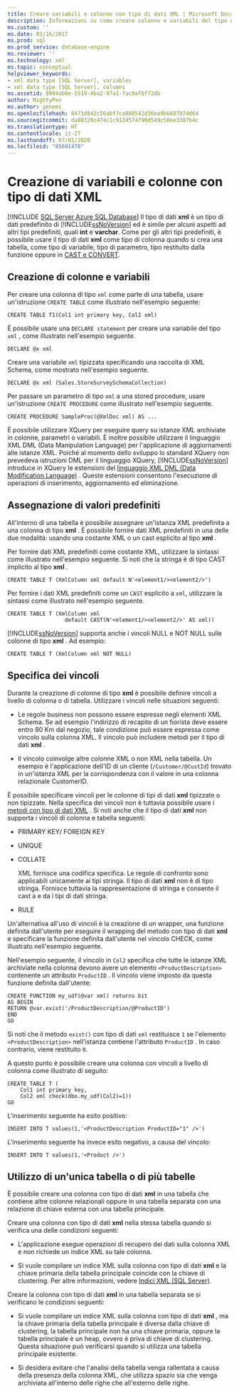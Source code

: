 ```yaml
---
title: Creare variabili e colonne con tipo di dati XML | Microsoft Docs
description: Informazioni su come creare colonne e variabili del tipo di dati XML in SQL Server.
ms.custom: ''
ms.date: 03/16/2017
ms.prod: sql
ms.prod_service: database-engine
ms.reviewer: ''
ms.technology: xml
ms.topic: conceptual
helpviewer_keywords:
- xml data type [SQL Server], variables
- xml data type [SQL Server], columns
ms.assetid: 8994ab6e-5519-4ba2-97a1-fac8af6f72db
author: MightyPen
ms.author: genemi
ms.openlocfilehash: 0471d842c56abf7ca888542d36ea9b688797dd64
ms.sourcegitcommit: da88320c474c1c9124574f90d549c50ee3387b4c
ms.translationtype: HT
ms.contentlocale: it-IT
ms.lasthandoff: 07/01/2020
ms.locfileid: "85691478"
---
```

# <a name="create-xml-data-type-variables-and-columns"></a>Creazione di variabili e colonne con tipo di dati XML
[!INCLUDE [SQL Server Azure SQL Database](../../includes/applies-to-version/sql-asdb.md)]
  Il tipo di dati **xml** è un tipo di dati predefinito di [!INCLUDE[ssNoVersion](../../includes/ssnoversion-md.md)] ed è simile per alcuni aspetti ad altri tipi predefiniti, quali **int** e **varchar**. Come per gli altri tipi predefiniti, è possibile usare il tipo di dati **xml** come tipo di colonna quando si crea una tabella, come tipo di variabile, tipo di parametro, tipo restituito dalla funzione oppure in [CAST e CONVERT](../../t-sql/functions/cast-and-convert-transact-sql.md).  
  
## <a name="creating-columns-and-variables"></a>Creazione di colonne e variabili  
 Per creare una colonna di tipo `xml` come parte di una tabella, usare un'istruzione `CREATE TABLE` come illustrato nell'esempio seguente:  
  
```  
CREATE TABLE T1(Col1 int primary key, Col2 xml)   
```  
  
 È possibile usare una `DECLARE statement` per creare una variabile del tipo `xml` , come illustrato nell'esempio seguente.  
  
```  
DECLARE @x xml   
```  
  
 Creare una variabile `xml` tipizzata specificando una raccolta di XML Schema, come mostrato nell'esempio seguente.  
  
```  
DECLARE @x xml (Sales.StoreSurveySchemaCollection)  
```  
  
 Per passare un parametro di tipo `xml` a una stored procedure, usare un'istruzione `CREATE PROCEDURE` come illustrato nell'esempio seguente.  
  
```  
CREATE PROCEDURE SampleProc(@XmlDoc xml) AS ...   
```  
  
 È possibile utilizzare XQuery per eseguire query su istanze XML archiviate in colonne, parametri o variabili. È inoltre possibile utilizzare il linguaggio XML DML (Data Manipulation Language) per l'applicazione di aggiornamenti alle istanze XML. Poiché al momento dello sviluppo lo standard XQuery non prevedeva istruzioni DML per il linguaggio XQuery, [!INCLUDE[ssNoVersion](../../includes/ssnoversion-md.md)] introduce in XQuery le estensioni del [linguaggio XML DML (Data Modification Language)](../../t-sql/xml/xml-data-modification-language-xml-dml.md) . Queste estensioni consentono l'esecuzione di operazioni di inserimento, aggiornamento ed eliminazione.  
  
## <a name="assigning-defaults"></a>Assegnazione di valori predefiniti  
 All'interno di una tabella è possibile assegnare un'istanza XML predefinita a una colonna di tipo **xml** . È possibile fornire dati XML predefiniti in una delle due modalità: usando una costante XML o un cast esplicito al tipo **xml** .  
  
 Per fornire dati XML predefiniti come costante XML, utilizzare la sintassi come illustrato nell'esempio seguente. Si noti che la stringa è di tipo CAST implicito al tipo **xml** .  
  
```  
CREATE TABLE T (XmlColumn xml default N'<element1/><element2/>')  
```  
  
 Per fornire i dati XML predefiniti come un `CAST` esplicito a `xml`, utilizzare la sintassi come illustrato nell'esempio seguente.  
  
```  
CREATE TABLE T (XmlColumn xml   
                  default CAST(N'<element1/><element2/>' AS xml))  
```  
  
 [!INCLUDE[ssNoVersion](../../includes/ssnoversion-md.md)] supporta anche i vincoli NULL e NOT NULL sulle colonne di tipo **xml** . Ad esempio:  
  
```  
CREATE TABLE T (XmlColumn xml NOT NULL)  
```  
  
## <a name="specifying-constraints"></a>Specifica dei vincoli  
 Durante la creazione di colonne di tipo **xml** è possibile definire vincoli a livello di colonna o di tabella. Utilizzare i vincoli nelle situazioni seguenti:  
  
-   Le regole business non possono essere espresse negli elementi XML Schema. Se ad esempio l'indirizzo di recapito di un fiorista deve essere entro 80 Km dal negozio, tale condizione può essere espressa come vincolo sulla colonna XML. Il vincolo può includere metodi per il tipo di dati **xml** .  
  
-   Il vincolo coinvolge altre colonne XML o non XML nella tabella. Un esempio è l'applicazione dell'ID di un cliente (`/Customer/@CustId`) trovato in un'istanza XML per la corrispondenza con il valore in una colonna relazionale CustomerID.  
  
 È possibile specificare vincoli per le colonne di tipi di dati **xml** tipizzate o non tipizzate. Nella specifica dei vincoli non è tuttavia possibile usare i [metodi con tipo di dati XML](../../t-sql/xml/xml-data-type-methods.md) . Si noti anche che il tipo di dati **xml** non supporta i vincoli di colonna e tabella seguenti:  
  
-   PRIMARY KEY/ FOREIGN KEY  
  
-   UNIQUE  
  
-   COLLATE  
  
     XML fornisce una codifica specifica. Le regole di confronto sono applicabili unicamente ai tipi stringa. Il tipo di dati **xml** non è di tipo stringa. Fornisce tuttavia la rappresentazione di stringa e consente il cast a e da i tipi di dati stringa.  
  
-   RULE  
  
 Un'alternativa all'uso di vincoli è la creazione di un wrapper, una funzione definita dall'utente per eseguire il wrapping del metodo con tipo di dati **xml** e specificare la funzione definita dall'utente nel vincolo CHECK, come illustrato nell'esempio seguente.  
  
 Nell'esempio seguente, il vincolo in `Col2` specifica che tutte le istanze XML archiviate nella colonna devono avere un elemento `<ProductDescription>` contenente un attributo `ProductID` . Il vincolo viene imposto da questa funzione definita dall'utente:  
  
```  
CREATE FUNCTION my_udf(@var xml) returns bit  
AS BEGIN   
RETURN @var.exist('/ProductDescription/@ProductID')  
END  
GO  
```  
  
 Si noti che il metodo `exist()` con tipo di dati `xml` restituisce `1` se l'elemento `<ProductDescription>` nell'istanza contiene l'attributo `ProductID` . In caso contrario, viene restituito `0`.  
  
 A questo punto è possibile creare una colonna con vincoli a livello di colonna come illustrato di seguito:  
  
```  
CREATE TABLE T (  
    Col1 int primary key,   
    Col2 xml check(dbo.my_udf(Col2)=1))  
GO  
```  
  
 L'inserimento seguente ha esito positivo:  
  
```  
INSERT INTO T values(1,'<ProductDescription ProductID="1" />')  
```  
  
 L'inserimento seguente ha invece esito negativo, a causa del vincolo:  
  
```  
INSERT INTO T values(1,'<Product />')  
```  
  
## <a name="same-or-different-table"></a>Utilizzo di un'unica tabella o di più tabelle  
 È possibile creare una colonna con tipo di dati **xml** in una tabella che contiene altre colonne relazionali oppure in una tabella separata con una relazione di chiave esterna con una tabella principale.  
  
 Creare una colonna con tipo di dati **xml** nella stessa tabella quando si verifica una delle condizioni seguenti:  
  
-   L'applicazione esegue operazioni di recupero dei dati sulla colonna XML e non richiede un indice XML su tale colonna.  
  
-   Si vuole compilare un indice XML sulla colonna con tipo di dati **xml** e la chiave primaria della tabella principale coincide con la chiave di clustering. Per altre informazioni, vedere [Indici XML &#40;SQL Server&#41;](../../relational-databases/xml/xml-indexes-sql-server.md).  
  
 Creare la colonna con tipo di dati **xml** in una tabella separata se si verificano le condizioni seguenti:  
  
-   Si vuole compilare un indice XML sulla colonna con tipo di dati **xml** , ma la chiave primaria della tabella principale è diversa dalla chiave di clustering, la tabella principale non ha una chiave primaria, oppure la tabella principale è un heap, ovvero è priva di chiave di clustering. Questa situazione può verificarsi quando si utilizza una tabella principale esistente.  
  
-   Si desidera evitare che l'analisi della tabella venga rallentata a causa della presenza della colonna XML, che utilizza spazio sia che venga archiviata all'interno delle righe che all'esterno delle righe.  
  
  
